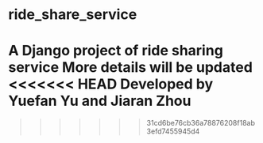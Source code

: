 # ride_share_service
A Django project of ride sharing service
More details will be updated
<<<<<<< HEAD
Developed by Yuefan Yu and Jiaran Zhou
=======
>>>>>>> 31cd6be76cb36a78876208f18ab3efd7455945d4
